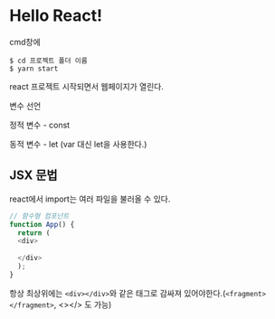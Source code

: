 <h1>Hello React!</h1>

cmd창에


    $ cd 프로젝트 폴더 이름
    $ yarn start
  
react 프로젝트 시작되면서 웹페이지가 열린다.

변수 선언

정적 변수 - const

동적 변수 - let (var 대신 let을 사용한다.)

<h2>JSX 문법</h2>
react에서 import는 여러 파일을 불러올 수 있다.


```javascript
// 함수형 컴포넌트
function App() {
  return (
  <div>
  
  </div>
  );
}
```
항상 최상위에는 `<div></div>`와 같은 태그로 감싸져 있어야한다.(`<fragment></fragment>`, <></> 도 가능)

